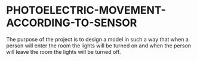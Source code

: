 # PHOTOELECTRIC-MOVEMENT-ACCORDING-TO-SENSOR
The purpose of the project is to design a model in such a way that when a person will enter the room the lights will be turned on and when the person will leave the room the lights will be turned off.
